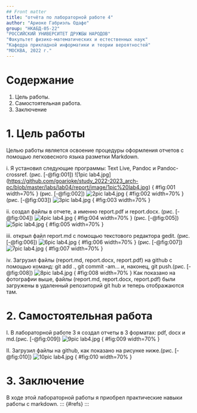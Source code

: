 ```yaml
---
## Front matter
title: "отчёта по лабораторной работе 4"
author: "Ариоке Габриэль Одафе"
group: "НКАБД-05-22"
"РОССИЙСКИЙ УНИВЕРСИТЕТ ДРУЖБЫ НАРОДОВ"
"Факультет физико-математических и естественных наук"
"Кафедра прикладной информатики и теории вероятностей"
"МОСКВА, 2022 г." 
---
```


# Содержание
1. Цель работы.
2. Самостоятельная работа.
3. Заключение

# 1. Цель работы

Целью работы является освоение процедуры оформления отчетов с помощью легковесного языка разметки Markdown.

i. Я установил следующие программы: Text Live, Pandoc и Pandoc-crossref. (рис. [-@fig:001])
![1pic lab4.jpg] (https://github.com/goarioke/study_2022-2023_arch-pc/blob/master/labs/lab04/report/image/1pic%20lab4.jpg)
{ #fig:001 width=70% }
(рис. [-@fig:002])
![2pic lab4.jpg](file:///home/goarioke/work/study/2022-2023/Computer%20Architecture/arch-pc/labs/lab04/report/image/2pic%20lab4.jpg)
{ #fig:002 width=70% }
(рис. [-@fig:003])
![3pic lab4.jpg](file:///home/goarioke/work/study/2022-2023/Computer%20Architecture/arch-pc/labs/lab04/report/image/3pic%20lab4.jpg)
{ #fig:003 width=70% }

ii. создал файлы в отчете, а именно report.pdf и report.docx. (рис. [-@fig:004])
![4pic lab4.jpg](file:///home/goarioke/work/study/2022-2023/Computer%20Architecture/arch-pc/labs/lab04/report/image/4pic%20lab4.jpg)
{ #fig:004 width=70% }
(рис. [-@fig:005])
![5pic lab4.jpg](file:///home/goarioke/work/study/2022-2023/Computer%20Architecture/arch-pc/labs/lab04/report/image/5pic%20lab4.jpg)
{ #fig:005 width=70% }

iii. открыл файл report.md с помощью текстового редактора gedit. (рис. [-@fig:006])
![6pic lab4.jpg](file:///home/goarioke/work/study/2022-2023/Computer%20Architecture/arch-pc/labs/lab04/report/image/6pic%20lab4.jpg)
{ #fig:006 width=70% }
(рис. [-@fig:007])
![7pic lab4.jpg](file:///home/goarioke/work/study/2022-2023/Computer%20Architecture/arch-pc/labs/lab04/report/image/7pic%20lab4.jpg)
{ #fig:007 width=70% }

iv. Загрузил файлы (report.md, report.docx, report.pdf) на github с помощью команд: git add ., git commit -am... и, наконец, git push.(рис. [-@fig:008])
![8pic lab4.jpg](file:///home/goarioke/work/study/2022-2023/Computer%20Architecture/arch-pc/labs/lab04/report/image/8pic%20lab4.jpg)
{ #fig:008 width=70% }
     Как показано на фотографии выше, файлы (report.md, report.docx, report.pdf) были загружены в удаленный репозиторий git hub и теперь отображаются там.

# 2. Самостоятельная работа
I.   В лабораторной работе 3 я создал отчеты в 3 форматах: pdf, docx и md.(рис. [-@fig:009])
![9pic lab4.jpg](file:///home/goarioke/work/study/2022-2023/Computer%20Architecture/arch-pc/labs/lab04/report/image/9pic%20lab4.jpg)
{ #fig:009 width=70% }

II.  Загрузил файлы на github, как показано на рисунке ниже.(рис. [-@fig:010])
![10pic lab4.jpg](file:///home/goarioke/work/study/2022-2023/Computer%20Architecture/arch-pc/labs/lab04/report/image/10pic%20lab4.jpg)
{ #fig:010 width=70% }

# 3. Заключение
В ходе этой лабораторной работы я приобрел практические навыки работы с markdown.
::: {#refs}
:::  
